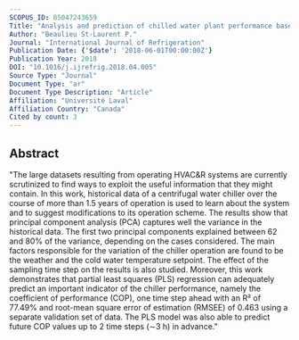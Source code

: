 ```yaml
---
SCOPUS_ID: 85047243659
Title: "Analysis and prediction of chilled water plant performance based on multivariate statistical methods and large historical data"
Author: "Beaulieu St-Laurent P."
Journal: "International Journal of Refrigeration"
Publication Date: {'$date': '2018-06-01T00:00:00Z'}
Publication Year: 2018
DOI: "10.1016/j.ijrefrig.2018.04.005"
Source Type: "Journal"
Document Type: "ar"
Document Type Description: "Article"
Affiliation: "Université Laval"
Affiliation Country: "Canada"
Cited by count: 3
---
```


## Abstract
"The large datasets resulting from operating HVAC&R systems are currently scrutinized to find ways to exploit the useful information that they might contain. In this work, historical data of a centrifugal water chiller over the course of more than 1.5 years of operation is used to learn about the system and to suggest modifications to its operation scheme. The results show that principal component analysis (PCA) captures well the variance in the historical data. The first two principal components explained between 62 and 80% of the variance, depending on the cases considered. The main factors responsible for the variation of the chiller operation are found to be the weather and the cold water temperature setpoint. The effect of the sampling time step on the results is also studied. Moreover, this work demonstrates that partial least squares (PLS) regression can adequately predict an important indicator of the chiller performance, namely the coefficient of performance (COP), one time step ahead with an R² of 77.49% and root-mean square error of estimation (RMSEE) of 0.463 using a separate validation set of data. The PLS model was also able to predict future COP values up to 2 time steps (∼3 h) in advance."
